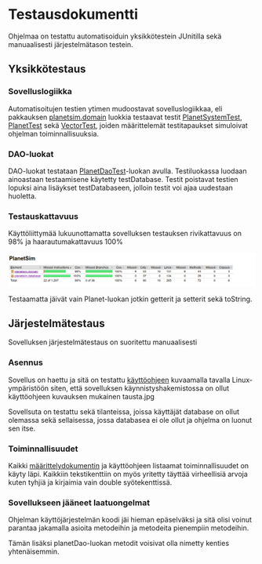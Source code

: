 # Testausdokumentti

Ohjelmaa on testattu automatisoiduin yksikkötestein JUnitilla sekä manuaalisesti järjestelmätason testein.

## Yksikkötestaus

### Sovelluslogiikka

Automatisoitujen testien ytimen mudoostavat sovelluslogiikkaa, eli pakkauksen [planetsim.domain](https://github.com/anttkukk/otm-harjoitustyo/tree/master/PlanetSim/src/main/java/planetsim/domain) luokkia testaavat testit [PlanetSystemTest](https://github.com/anttkukk/otm-harjoitustyo/blob/master/PlanetSim/src/test/java/planetsim/domain/PlanetSystemTest.java), [PlanetTest](https://github.com/anttkukk/otm-harjoitustyo/blob/master/PlanetSim/src/test/java/planetsim/domain/PlanetTest.java) sekä [VectorTest](https://github.com/anttkukk/otm-harjoitustyo/blob/master/PlanetSim/src/test/java/planetsim/domain/VectorTest.java), joiden määrittelemät testitapaukset simuloivat ohjelman toiminnallisuuksia.

### DAO-luokat

DAO-luokat testataan [PlanetDaoTest](https://github.com/anttkukk/otm-harjoitustyo/blob/master/PlanetSim/src/test/java/planetsim/database/PlanetDaoTest.java)-luokan avulla. Testiluokassa luodaan ainoastaan testaamisene käytetty testDatabase. Testit poistavat testien lopuksi aina lisäykset testDatabaseen, jolloin testit voi ajaa uudestaan huoletta.

### Testauskattavuus

Käyttöliittymää lukuunottamatta sovelluksen testauksen rivikattavuus on 98% ja haarautumakattavuus 100%

![testauskattavuus](https://github.com/anttkukk/otm-harjoitustyo/blob/master/dokumentaatio/jacocoreport.png)

Testaamatta jäivät vain Planet-luokan jotkin getterit ja setterit sekä toString.

## Järjestelmätestaus

Sovelluksen järjestelmätestaus on suoritettu manuaalisesti

### Asennus

Sovellus on haettu ja sitä on testattu [käyttöohjeen](https://github.com/anttkukk/otm-harjoitustyo/blob/master/dokumentaatio/kayttoohje.md) kuvaamalla tavalla Linux-ympäristöön siten, että sovelluksen käynnistyshakemistossa on ollut käyttöohjeen kuvauksen mukainen tausta.jpg

Sovellsuta on testattu sekä tilanteissa, joissa käyttäjät database on ollut olemassa sekä sellaisessa, jossa databasea ei ole ollut ja ohjelma on luonut sen itse.

### Toiminnallisuudet

Kaikki [määrittelydokumentin](https://github.com/anttkukk/otm-harjoitustyo/blob/master/dokumentaatio/vaatimusmaarittelu.md) ja käyttöohjeen listaamat toiminnallisuudet on käyty läpi. Kaikkiin tekstikenttiin on myös yritetty täyttää virheellisiä arvoja kuten tyhjiä ja kirjaimia vain double syötekenttissä.

### Sovellukseen jääneet laatuongelmat

Ohjelman käyttöjärjestelmän koodi jäi hieman epäselväksi ja sitä olisi voinut parantaa jakamalla asioita metodeihin ja metodeita pienempiin metodeihin.

Tämän lisäksi planetDao-luokan metodit voisivat olla nimetty kenties yhtenäisemmin.
